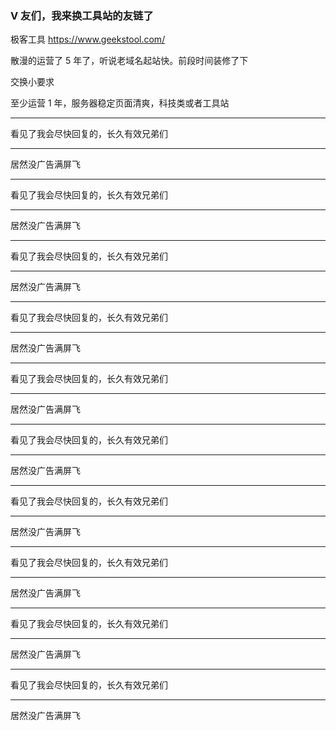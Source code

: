 ### V 友们，我来换工具站的友链了

极客工具
https://www.geekstool.com/

散漫的运营了 5 年了，听说老域名起站快。前段时间装修了下


交换小要求

至少运营 1 年，服务器稳定页面清爽，科技类或者工具站

---------------------------------------------------

看见了我会尽快回复的，长久有效兄弟们

---------------------------------------------------

居然没广告满屏飞

---------------------------------------------------

看见了我会尽快回复的，长久有效兄弟们

---------------------------------------------------

居然没广告满屏飞

---------------------------------------------------

看见了我会尽快回复的，长久有效兄弟们

---------------------------------------------------

居然没广告满屏飞

---------------------------------------------------

看见了我会尽快回复的，长久有效兄弟们

---------------------------------------------------

居然没广告满屏飞

---------------------------------------------------

看见了我会尽快回复的，长久有效兄弟们

---------------------------------------------------

居然没广告满屏飞

---------------------------------------------------

看见了我会尽快回复的，长久有效兄弟们

---------------------------------------------------

居然没广告满屏飞

---------------------------------------------------

看见了我会尽快回复的，长久有效兄弟们

---------------------------------------------------

居然没广告满屏飞

---------------------------------------------------

看见了我会尽快回复的，长久有效兄弟们

---------------------------------------------------

居然没广告满屏飞

---------------------------------------------------

看见了我会尽快回复的，长久有效兄弟们

---------------------------------------------------

居然没广告满屏飞

---------------------------------------------------

看见了我会尽快回复的，长久有效兄弟们

---------------------------------------------------

居然没广告满屏飞

